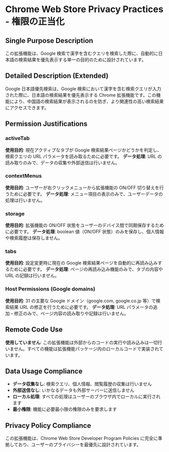 # Chrome Web Store Privacy Practices - 権限の正当化

## Single Purpose Description

この拡張機能は、Google 検索で漢字を含むクエリを検索した際に、自動的に日本語の検索結果を優先表示する単一の目的のために設計されています。

## Detailed Description (Extended)

Google 日本語優先検索は、Google 検索において漢字を含む検索クエリが入力された際に、日本語の検索結果を優先表示する Chrome 拡張機能です。この機能により、中国語の検索結果が表示されるのを防ぎ、より関連性の高い検索結果にアクセスできます。

## Permission Justifications

### activeTab

**使用目的**: 現在アクティブなタブが Google 検索結果ページかどうかを判定し、検索クエリの URL パラメータを読み取るために必要です。
**データ処理**: URL の読み取りのみで、データの収集や外部送信は行いません。

### contextMenus

**使用目的**: ユーザーが右クリックメニューから拡張機能の ON/OFF 切り替えを行うために必要です。
**データ処理**: メニュー項目の表示のみで、ユーザーデータの処理は行いません。

### storage

**使用目的**: 拡張機能の ON/OFF 状態をユーザーのデバイス間で同期保存するために必要です。
**データ処理**: boolean 値（ON/OFF 状態）のみを保存し、個人情報や検索履歴は保存しません。

### tabs

**使用目的**: 設定変更時に現在の Google 検索結果ページを自動的に再読み込みするために必要です。
**データ処理**: ページの再読み込み機能のみで、タブの内容や URL の記録は行いません。

### Host Permissions (Google domains)

**使用目的**: 31 の主要な Google ドメイン（google.com, google.co.jp 等）で検索結果 URL の修正を行うために必要です。
**データ処理**: URL パラメータの追加・修正のみで、ページ内容の読み取りや記録は行いません。

## Remote Code Use

**使用していません**: この拡張機能は外部からのコードの実行や読み込みは一切行いません。すべての機能は拡張機能パッケージ内のローカルコードで実装されています。

## Data Usage Compliance

- **データ収集なし**: 検索クエリ、個人情報、閲覧履歴の収集は行いません
- **外部送信なし**: いかなるデータも外部サーバーに送信しません
- **ローカル処理**: すべての処理はユーザーのブラウザ内でローカルに実行されます
- **最小権限**: 機能に必要最小限の権限のみを要求します

## Privacy Policy Compliance

この拡張機能は、Chrome Web Store Developer Program Policies に完全に準拠しており、ユーザーのプライバシーを最優先に設計されています。
